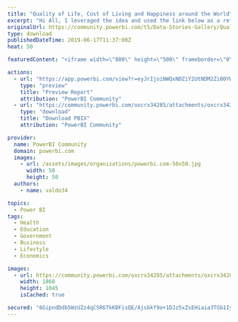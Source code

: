 ```yaml
---
title: "Quality of Life, Cost of Living and Happiness around the World"
excerpt: "Hi All, I leveraged the idea and used the link below as a reference to build this model, and I also used the same data sources that were mentioned"
originalUrl: https://community.powerbi.com/t5/Data-Stories-Gallery/Quality-of-Life-Cost-of-Living-and-Happiness-around-the-World/m-p/716949
type: download
publishedDateTime: 2019-06-17T11:37:00Z
heat: 50

featuredContent: "<iframe width=\"800\" height=\"500\" frameborder=\"0\" src=\"https://app.powerbi.com/view?r=eyJrIjoiNWQxNDZiY2UtNDM2Zi00YWNiLWFlY2QtYjBmOWUwNDk2MzEwIiwidCI6ImUxMzk1OWFkLTYyNzktNDIwYy1hYmEzLWE5ZTgzYzg1YWQyZSIsImMiOjh9\"></iframe>"

actions:
  - url: "https://app.powerbi.com/view?r=eyJrIjoiNWQxNDZiY2UtNDM2Zi00YWNiLWFlY2QtYjBmOWUwNDk2MzEwIiwidCI6ImUxMzk1OWFkLTYyNzktNDIwYy1hYmEzLWE5ZTgzYzg1YWQyZSIsImMiOjh9"
    type: "preview"
    title: "Preview Report"
    attribution: "PowerBI Community"
  - url: "https://community.powerbi.com/oxcrx34285/attachments/oxcrx34285/DataStoriesGallery/2684/2/Quality%20Of%20Life.pbix"
    type: "download"
    title: "Download PBIX"
    attribution: "PowerBI Community"

provider:
  name: PowerBI Community
  domain: powerbi.com
  images:
    - url: /assets/images/organizations/powerbi.com-50x50.jpg
      width: 50
      height: 50
  authors:
    - name: valdo34

topics:
  - Power BI
tags:
  - Health
  - Education
  - Government
  - Business
  - Lifestyle
  - Economics

images:
  - url: https://community.powerbi.com/oxcrx34285/attachments/oxcrx34285/DataStoriesGallery/2684/1/Quality%20of%20Life%20and%20Happiness.JPG
    width: 1868
    height: 1045
    isCached: true

secured: "6GipndDdb5WzUZz4qCSR6TkKBFisQE/Ajsbkf9o+1DJz5xZsEHiaia3TGb1IyJZNJz8gytTSVhqeITgKifHC2h7aupYAJQfiGTkEjZl//dAMOo6gqHfUIWF3sI5K0Y1BM/xNohC/MaMA8CYKD59w4d0yQo51Zife4uBDORUXakYylHCwruE17IlUzl4ykNWkuUVe1EloFK77BB7dp6XhIAg5EEBr+D7fCHzCQ7Rcx3EPecBm6zGbYvIO2T8mfCeOHav6yinXoOE0qqpYkMTOxanxVViZH5Q9UjXnHa2jIj5vejhHfVieuqvE7a7hZs6lyC84hqnB6bJJQO8TiOzRCcPlMmbU6SYI96rQXAbGvK6BJlurTdPyHlg1PXCWYPv1JV+FZHPCFdBGHHhFIyvBFWJJfyhb5w5o7aO2iIwIHt8VXGyCX0VHlfBbHCkhqoEn;QBzJKzcmi+f7+Wb4uUp2Mw=="
---
```


